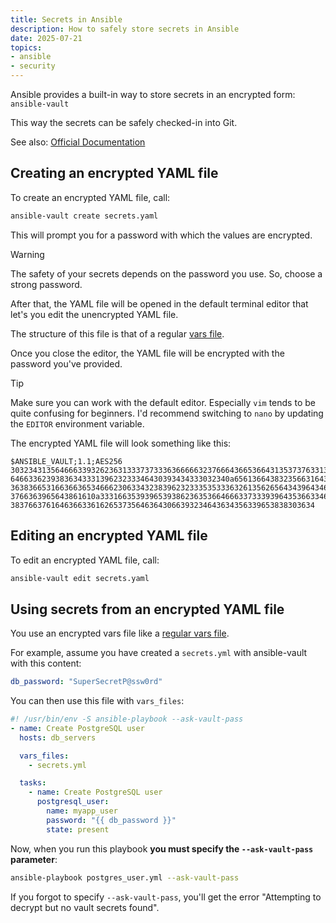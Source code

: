 ```yaml
---
title: Secrets in Ansible
description: How to safely store secrets in Ansible
date: 2025-07-21
topics:
- ansible
- security
---
```


Ansible provides a built-in way to store secrets in an encrypted form: `ansible-vault`

This way the secrets can be safely checked-in into Git.

See also: [Official Documentation](https://docs.ansible.com/ansible/latest/cli/ansible-vault.html)

## Creating an encrypted YAML file

To create an encrypted YAML file, call:

```sh
ansible-vault create secrets.yaml
```

This will prompt you for a password with which the values are encrypted.

> [!WARNING]
> The safety of your secrets depends on the password you use. So, choose a strong password.

After that, the YAML file will be opened in the default terminal editor that let's you edit the unencrypted YAML file.

The structure of this file is that of a regular [vars file](variables.md#vars-file).

Once you close the editor, the YAML file will be encrypted with the password you've provided.

> [!TIP]
> Make sure you can work with the default editor. Especially `vim` tends to be quite confusing for beginners. I'd recommend switching to `nano` by updating the `EDITOR` environment variable.

The encrypted YAML file will look something like this:

```
$ANSIBLE_VAULT;1.1;AES256
30323431356466633932623631333737333636666632376664366536643135373763313337626365
6466336239383634333139623233346430393434333032340a656136643832356631643366663664
36383665316636636534666230633432383962323335353336326135626564343964346566663163
3766363965643861610a333166353939653938623635366466633733393964353663346263363032
38376637616463663361626537356463643066393234643634356339653838303634
```

## Editing an encrypted YAML file

To edit an encrypted YAML file, call:

```sh
ansible-vault edit secrets.yaml
```

## Using secrets from an encrypted YAML file

You use an encrypted vars file like a [regular vars file](variables.md#vars-file).

For example, assume you have created a `secrets.yml` with ansible-vault with this content:

```yml
db_password: "SuperSecretP@ssw0rd"
```

You can then use this file with `vars_files`:

```yml {lineNos=true,hl_lines="5-6 12"}
#! /usr/bin/env -S ansible-playbook --ask-vault-pass
- name: Create PostgreSQL user
  hosts: db_servers

  vars_files:
    - secrets.yml

  tasks:
    - name: Create PostgreSQL user
      postgresql_user:
        name: myapp_user
        password: "{{ db_password }}"
        state: present
```

Now, when you run this playbook **you must specify the `--ask-vault-pass` parameter**:

```sh
ansible-playbook postgres_user.yml --ask-vault-pass
```

If you forgot to specify `--ask-vault-pass`, you'll get the error "Attempting to decrypt but no vault secrets found".
